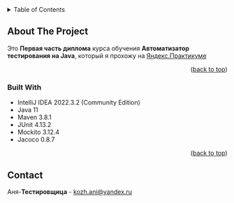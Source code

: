 
<!-- TABLE OF CONTENTS -->
<details>
  <summary>Table of Contents</summary>
  <ol>
    <li>
      <a href="#about-the-project">About The Project</a>
      <ul>
        <li><a href="#built-with">Built With</a></li>
      </ul>
    </li>
    <li><a href="#contact">Contact</a></li>
  </ol>
</details>

<!-- ABOUT THE PROJECT -->
## About The Project
Это **Первая часть диплома** курса обучения **Автоматизатор тестирования на Java**, который я прохожу на [Яндекс.Практикуме](https://practicum.yandex.ru/)

<p align="right">(<a href="#readme-top">back to top</a>)</p>

### Built With

* IntelliJ IDEA 2022.3.2 (Community Edition)
* Java 11
* Maven 3.8.1
* JUnit 4.13.2
* Mockito 3.12.4
* Jacoco 0.8.7

<p align="right">(<a href="#readme-top">back to top</a>)</p>

<!-- CONTACT -->
## Contact

Аня-**Тестировщица** - kozh.ani@yandex.ru
